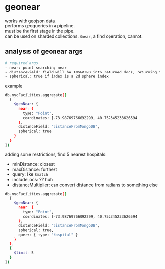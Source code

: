 # geonear
works with geojson data.  
performs geoqueries in a pipeline.  
must be the first stage in the pipe.  
can be used on sharded collections. `$near`, a find operation, cannot.  

## analysis of geonear args
```bash
# required args
- near: point searching near
- distanceField: field will be INSERTED into returned docs, returning the distance fromthe `near` fal  
- spherical: true if index is a 2d sphere index
```

example
```bash
db.nycFacilities.aggregate([
  {
    $geoNear: {
      near: {
        type: "Point",
        coordinates: [-73.98769766092299, 40.757345233626594]
      },
      distanceField: "distanceFromMongoDB",
      spherical: true
    }
  }
])
```
adding some restrictions, find 5 nearest hospitals: 
- minDistance: closest
- maxDistance: furthest
- query: like `$match`
- includeLocs: ?? huh
- distanceMultiplier: can convert distance from radians to something else

```bash
db.nycFacilities.aggregate([
  {
    $geoNear: {
      near: {
        type: "Point",
        coordinates: [-73.98769766092299, 40.757345233626594]
      },
      distanceField: "distanceFromMongoDB",
      spherical: true,
      query: { type: "Hospital" }
    }
  },
  {
    $limit: 5
  }
])
```
